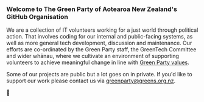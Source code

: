 ### Welcome to The Green Party of Aotearoa New Zealand's GitHub Organisation


We are a collection of IT volunteers working for a just world through political action. That involves coding for our internal and public-facing systems, as well as more general tech development, discussion and maintenance. Our efforts are co-ordinated by the Green Party staff, the GreenTech Committee and wider whānau, where we cultivate an environment of supporting volunteers to achieve meaningful change in line with [Green Party values](https://www.greens.org.nz/charter).

Some of our projects are public but a lot goes on in private. If you'd like to support our work please contact us via [greenparty@greens.org.nz](mailto:greenparty@greens.org.nz).

💚

